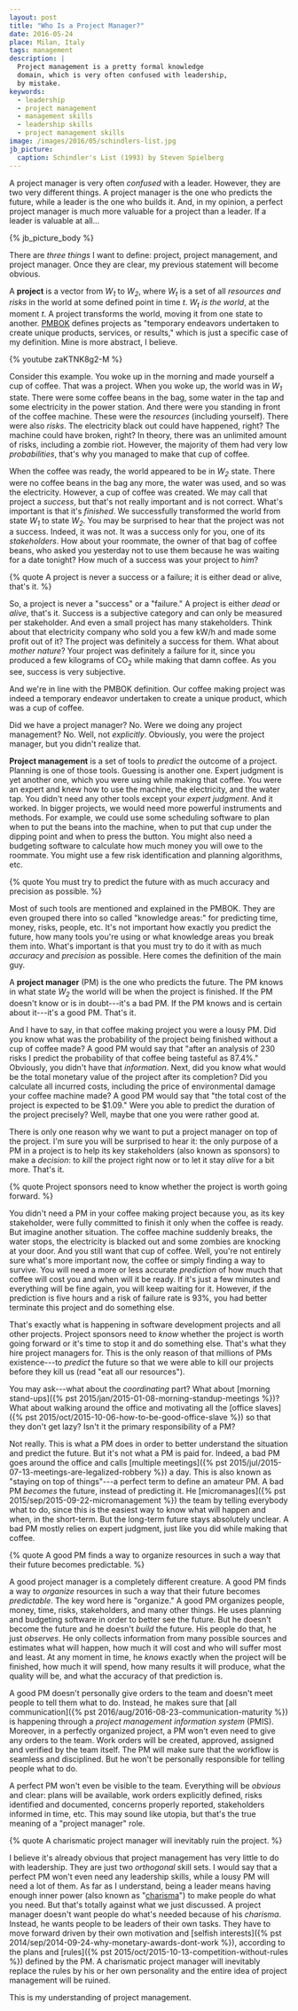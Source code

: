 ```yaml
---
layout: post
title: "Who Is a Project Manager?"
date: 2016-05-24
place: Milan, Italy
tags: management
description: |
  Project management is a pretty formal knowledge
  domain, which is very often confused with leadership,
  by mistake.
keywords:
  - leadership
  - project management
  - management skills
  - leadership skills
  - project management skills
image: /images/2016/05/schindlers-list.jpg
jb_picture:
  caption: Schindler's List (1993) by Steven Spielberg
---
```


A project manager is very often _confused_ with a leader. However, they are two
very different things. A project manager is the one who predicts the future,
while a leader is the one who builds it. And, in my opinion, a perfect
project manager is much more valuable for a project than a leader. If a
leader is valuable at all...

<!--more-->

{% jb_picture_body %}

There are _three things_ I want to define: project, project
management, and project manager. Once they are clear, my previous statement
will become obvious.

A **project** is a vector from <i>W<sub>1</sub></i> to <i>W<sub>2</sub></i>,
where <i>W<sub>t</sub></i> is a set of all _resources and risks_ in the world at
some defined point in time <i>t</i>. <i>W<sub>t</sub></i> _is the world_,
at the moment <i>t</i>. A project transforms the world, moving it from one
state to another.
[PMBOK](http://www.pmi.org/PMBOK-Guide-and-Standards.aspx) defines projects as
"temporary endeavors undertaken to create unique products, services, or results,"
which is just a specific case of my definition. Mine is more abstract, I believe.

{% youtube zaKTNK8g2-M %}

Consider this example. You woke up in the morning and made yourself a cup of coffee.
That was a project.
When you woke up, the world was in <i>W<sub>1</sub></i> state.
There were some coffee beans in the bag, some water in the tap and
some electricity in the power station. And there were you standing in front
of the coffee machine. These were the _resources_ (including yourself).
There were also _risks_. The electricity black out could have happened, right?
The machine could have broken, right?
In theory, there was an unlimited amount of risks, including a zombie riot.
However, the majority of them had very low _probabilities_, that's why you
managed to make that cup of coffee.

When the coffee was ready, the world appeared to be in <i>W<sub>2</sub></i> state.
There were no coffee beans in the bag any more, the water was
used, and so was the electricity. However, a cup of coffee was created. We may
call that project a _success_, but that's not really important and is not correct. What's important
is that it's _finished_. We successfully transformed the world from state
<i>W<sub>1</sub></i> to state <i>W<sub>2</sub></i>. You may be surprised to
hear that the project was not a success. Indeed, it was not. It was a success
only for you, one of its _stakeholders_. How about your roommate, the
owner of that bag of coffee beans, who asked you yesterday not to use them
because he was waiting for a date tonight? How much of a success was your project
to _him_?

{% quote A project is never a success or a failure; it is either dead or alive, that's it. %}

So, a project is never a "success" or a "failure." A project is either
_dead_ or _alive_, that's it. Success is a subjective category and can only
be measured per stakeholder. And even a small project has many stakeholders.
Think about that electricity company who sold you a few kW/h and made some
profit out of it? The project was definitely a success for them. What about
_mother nature_? Your project was definitely a failure for it, since you
produced a few kilograms of CO<sub>2</sub> while making that damn coffee. As you
see, success is very subjective.

And we're in line with the PMBOK definition. Our coffee making project was indeed
a temporary endeavor undertaken to create a unique product, which was a cup of
coffee.

Did we have a project manager? No. Were we doing any project management? No.
Well, not _explicitly_. Obviously, you were the project manager, but you didn't
realize that.

**Project management** is a set of tools to _predict_ the outcome
of a project. Planning is one of those tools. Guessing is another one. Expert
judgment is yet another one, which you were using while making that coffee.
You were an expert and knew how to use the machine, the electricity, and the water
tap. You didn't need any other tools except your _expert judgment_. And it
worked. In bigger projects, we would need more powerful instruments and methods.
For example, we could use some scheduling software to plan when to put the beans
into the machine, when to put that cup under the dipping point and when to
press the button. You might also need a budgeting software to calculate how
much money you will owe to the roommate. You might use a few risk identification
and planning algorithms, etc.

{% quote You must try to predict the future with as much accuracy and precision as possible. %}

Most of such tools are mentioned and explained in the PMBOK. They are even
grouped there into so called "knowledge areas:" for predicting
time, money, risks, people, etc. It's not important how exactly you predict
the future, how many tools you're using or what knowledge areas you break them
into. What's important is that you must try to do it with as much _accuracy_
and _precision_ as possible. Here comes the definition of the main guy.

A **project manager** (PM) is the one who predicts the future.
The PM knows in what state <i>W<sub>2</sub></i> the world will be when
the project is finished. If the PM doesn't know or is in doubt---it's a bad PM. If
the PM knows and is certain about it---it's a good PM. That's it.

And I have to say, in that coffee making project you were a lousy PM. Did you
know what was the probability of the project being finished without a cup of coffee
made? A good PM would say that "after an analysis of 230 risks I predict
the probability of that coffee being tasteful as 87.4%." Obviously, you didn't
have that _information_. Next, did you know what would be the total monetary value of
the project after its completion? Did you calculate all incurred costs, including
the price of environmental damage your coffee machine made? A good PM would
say that "the total cost of the project is expected to be $1.09." Were you
able to predict the duration of the project precisely? Well, maybe that one
you were rather good at.

There is only one reason why we want to put a project manager on top of
the project. I'm sure you will be surprised to hear it: the only purpose of
a PM in a project is to help its key stakeholders (also known as sponsors) to
make a _decision_: to _kill_ the project right now or to let it stay
_alive_ for a bit more. That's it.

{% quote Project sponsors need to know whether the project is worth going forward. %}

You didn't need a PM in your coffee making project because you, as its key
stakeholder, were fully committed to finish it only when the coffee is ready.
But imagine another situation. The coffee machine suddenly breaks, the water
stops, the electricity is blacked out and some zombies are knocking at your door.
And you still want that cup of coffee. Well, you're not entirely sure what's
more important now, the coffee or simply finding a way to survive. You will need
a more or less accurate _prediction_ of how much that coffee will cost you and
when will it be ready. If it's just a few minutes and everything will be
fine again, you will keep waiting for it. However, if the prediction is
five hours and a risk of failure rate is 93%, you had better terminate this
project and do something else.

That's exactly what is happening in software development projects and all
other projects. Project sponsors need to _know_ whether the project is worth
going forward or it's time to stop it and do something else. That's what
they hire project managers for. This is the only reason of that millions
of PMs existence---to _predict_ the future so that we were able to
kill our projects before they kill us (read "eat all our resources").

You may ask---what about the _coordinating_ part? What about
[morning stand-ups]({% pst 2015/jan/2015-01-08-morning-standup-meetings %})?
What about walking around the office and motivating all the
[office slaves]({% pst 2015/oct/2015-10-06-how-to-be-good-office-slave %})
so that they don't get lazy? Isn't it the primary responsibility of a PM?

Not really. This is what a PM does in order to better understand the situation
and predict the future. But it's not what a PM is paid for.
Indeed, a bad PM goes around the office and calls
[multiple meetings]({% pst 2015/jul/2015-07-13-meetings-are-legalized-robbery %})
a day. This is also known as "staying on top of things"---a perfect term to define an amateur PM. A bad PM _becomes_ the future, instead
of predicting it. He [micromanages]({% pst 2015/sep/2015-09-22-micromanagement %})
the team by telling everybody what to do, since this is the easiest way to
know what will happen and when, in the short-term. But the long-term future
stays absolutely unclear. A bad PM mostly relies on expert judgment, just
like you did while making that coffee.

{% quote A good PM finds a way to organize resources in such a way that their future becomes predictable. %}

A good project manager is a completely different creature. A good PM
finds a way to _organize_ resources in such a way that their future
becomes _predictable_. The key word here is "organize." A good PM organizes
people, money, time, risks, stakeholders, and many other things. He uses
planning and budgeting software in order to better see the future. But he
doesn't become the future and he doesn't _build_ the future. His people do that,
he just _observes_. He only collects information from many possible sources
and estimates what will happen, how much it will cost and who will
suffer most and least. At any moment in time, he _knows_ exactly when the project
will be finished, how much it will spend, how many results it will produce,
what the quality will be, and what the accuracy of that prediction is.

A good PM doesn't personally give orders to the team and
doesn't meet people to tell them what to do. Instead, he makes sure
that [all communication]({% pst 2016/aug/2016-08-23-communication-maturity %}) is happening through
a _project management information system_ (PMIS). Moreover, in a perfectly
organized project, a PM won't even need to give any orders to the team. Work
orders will be created, approved, assigned and verified by the team itself.
The PM will make sure that the workflow is seamless and disciplined. But he
won't be personally responsible for telling people what to do.

A perfect PM won't even be visible to the team. Everything will be _obvious_
and clear: plans will be available, work orders explicitly defined,
risks identified and documented, concerns properly reported, stakeholders
informed in time, etc. This may sound like utopia, but that's the
true meaning of a "project manager" role.

{% quote A charismatic project manager will inevitably ruin the project. %}

I believe it's already obvious that project management has very little to do
with leadership. They are just two _orthogonal_ skill sets. I would say that
a perfect PM won't even need any leadership skills, while a lousy PM will need
a lot of them. As far as I understand, being a leader means having enough
inner power (also known as "[charisma](https://en.wikipedia.org/wiki/Charisma)")
to make people do what you need. But that's
totally against what we just discussed. A project manager doesn't want people
do what's needed because of his _charisma_. Instead, he wants people to be
leaders of their own tasks. They have to move forward driven by their own
motivation and [selfish interests]({% pst 2014/sep/2014-09-24-why-monetary-awards-dont-work %}),
according to the plans and
[rules]({% pst 2015/oct/2015-10-13-competition-without-rules %}) defined
by the PM. A charismatic project manager will inevitably replace the rules
by his or her own personality and the entire idea of project management will
be ruined.

This is my understanding of project management.
